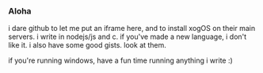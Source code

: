 ### Aloha

i dare github to let me put an iframe here, and to install xogOS on their main servers.
i write in nodejs/js and c. if you've made a new language, i don't like it. i also have
some good gists. look at them.

if you're running windows, have a fun time running anything i write :)
